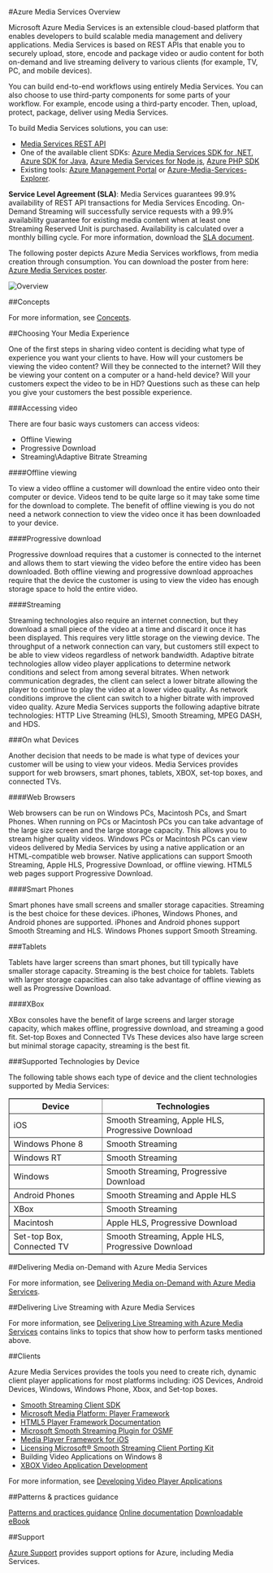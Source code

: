 <properties 
	pageTitle="Azure Media Services Overview" 
	description="This topic gives an overview of Azure Media Services" 
	services="media-services" 
	documentationCenter="" 
	authors="Juliako" 
	manager="dwrede" 
	editor=""/>

<tags 
	ms.service="media-services" 
	ms.workload="media" 
	ms.tgt_pltfrm="na" 
	ms.devlang="na" 
	ms.topic="article" 
	ms.date="02/26/2015" 
	ms.author="juliako"/>

#Azure Media Services Overview

Microsoft Azure Media Services is an extensible cloud-based platform that enables developers to build scalable media management and delivery applications. Media Services is based on REST APIs that enable you to securely upload, store, encode and package video or audio content for both on-demand and live streaming delivery to various clients (for example, TV, PC, and mobile devices).

You can build end-to-end workflows using entirely Media Services. You can also choose to use third-party components for some parts of your workflow. For example, encode using a third-party encoder. Then, upload, protect, package, deliver using Media Services.

To build Media Services solutions, you can use:

- [Media Services REST API](https://msdn.microsoft.com/library/azure/hh973617.aspx)
- One of the available client SDKs: [Azure Media Services SDK for .NET](https://github.com/Azure/azure-sdk-for-media-services), [Azure SDK for Java](https://github.com/Azure/azure-sdk-for-java), [Azure Media Services for Node.js](https://github.com/fritzy/node-azure-media), [Azure PHP SDK](https://github.com/Azure/azure-sdk-for-php)
- Existing tools: [Azure Management Portal](http://manage.windowsazure.com/) or [Azure-Media-Services-Explorer](https://github.com/Azure/Azure-Media-Services-Explorer).

**Service Level Agreement (SLA)**: Media Services guarantees 99.9% availability of REST API transactions for Media Services Encoding. On-Demand Streaming will successfully service requests with a 99.9% availability guarantee for existing media content when at least one Streaming Reserved Unit is purchased. Availability is calculated over a monthly billing cycle. For more information, download the [SLA document](https://www.microsoft.com/download/details.aspx?id=39302).

The following poster depicts Azure Media Services workflows, from media creation through consumption. You can download the poster from here: [Azure Media Services poster](http://www.microsoft.com/download/details.aspx?id=38195).

![Overview][overview]

##Concepts

For more information, see [Concepts](media-services-concepts.md).

##Choosing Your Media Experience

One of the first steps in sharing video content is deciding what type of experience you want your clients to have. How will your customers be viewing the video content? Will they be connected to the internet? Will they be viewing your content on a computer or a hand-held device? Will your customers expect the video to be in HD? Questions such as these can help you give your customers the best possible experience.

###Accessing video
 
There are four basic ways customers can access videos:

- Offline Viewing 
- Progressive Download
- Streaming\Adaptive Bitrate Streaming

####Offline viewing

To view a video offline a customer will download the entire video onto their computer or device. Videos tend to be quite large so it may take some time for the download to complete. The benefit of offline viewing is you do not need a network connection to view the video once it has been downloaded to your device. 

####Progressive download

Progressive download requires that a customer is connected to the internet and allows them to start viewing the video before the entire video has been downloaded. Both offline viewing and progressive download approaches require that the device the customer is using to view the video has enough storage space to hold the entire video.

####Streaming

Streaming technologies also require an internet connection, but they download a small piece of the video at a time and discard it once it has been displayed. This requires very little storage on the viewing device. The throughput of a network connection can vary, but customers still expect to be able to view videos regardless of network bandwidth. Adaptive bitrate technologies allow video player applications to determine network conditions and select from among several bitrates. When network communication degrades, the client can select a lower bitrate allowing the player to continue to play the video at a lower video quality. As network conditions improve the client can switch to a higher bitrate with improved video quality. Azure Media Services supports the following adaptive bitrate technologies: HTTP Live Streaming (HLS), Smooth Streaming, MPEG DASH, and HDS.

###On what Devices

Another decision that needs to be made is what type of devices your customer will be using to view your videos. Media Services provides support for web browsers, smart phones, tablets, XBOX, set-top boxes, and connected TVs.

####Web Browsers

Web browsers can be run on Windows PCs, Macintosh PCs, and Smart Phones. When running on PCs or Macintosh PCs you can take advantage of the large size screen and the large storage capacity. This allows you to stream higher quality videos. Windows PCs or Macintosh PCs can view videos delivered by Media Services by using a native application or an HTML-compatible web browser. Native applications can support Smooth Streaming, Apple HLS, Progressive Download, or offline viewing. HTML5 web pages support Progressive Download.


####Smart Phones

Smart phones have small screens and smaller storage capacities. Streaming is the best choice for these devices. iPhones, Windows Phones, and Android phones are supported. iPhones and Android phones support Smooth Streaming and HLS. Windows Phones support Smooth Streaming.

###Tablets

Tablets have larger screens than smart phones, but till typically have smaller storage capacity. Streaming is the best choice for tablets. Tablets with larger storage capacities can also take advantage of offline viewing as well as Progressive Download.

####XBox

XBox consoles have the benefit of large screens and larger storage capacity, which makes offline, progressive download, and streaming a good fit.
Set-top Boxes and Connected TVs
These devices also have large screen but minimal storage capacity, streaming is the best fit.

###Supported Technologies by Device

The following table shows each type of device and the client technologies supported by  Media Services:
 
<table border="1">
<tr><th>Device</th><th>Technologies</th></tr>
<tr><td>iOS</td><td>Smooth Streaming, Apple HLS, Progressive Download</td></tr>
<tr><td>Windows Phone 8</td><td>Smooth Streaming</td></tr>
<tr><td>Windows RT</td><td>Smooth Streaming</td></tr>
<tr><td>Windows</td><td>Smooth Streaming, Progressive Download</td></tr>
<tr><td>Android Phones</td><td>Smooth Streaming and Apple HLS</td></tr>
<tr><td>XBox</td><td>Smooth Streaming</td></tr>
<tr><td>Macintosh</td><td>Apple HLS, Progressive Download</td></tr>
<tr><td>Set-top Box, Connected TV</td><td>Smooth Streaming, Apple HLS, Progressive Download</td></tr>
</table>


##Delivering Media on-Demand with Azure Media Services

For more information, see [Delivering Media on-Demand with Azure Media Services](media-services-video-on-demand-workflow.md).

##Delivering Live Streaming with Azure Media Services

For more information, see [Delivering Live Streaming with Azure Media Services](media-services-live-streaming-workflow.md) contains links to topics that show how to perform tasks mentioned above.

##Clients

Azure Media Services provides the tools you need to create rich, dynamic client player applications for most platforms including: iOS Devices, Android Devices, Windows, Windows Phone, Xbox, and Set-top boxes.

- [Smooth Streaming Client SDK](http://www.iis.net/downloads/microsoft/smooth-streaming) 
- [Microsoft Media Platform: Player Framework](http://playerframework.codeplex.com/) 
- [HTML5 Player Framework Documentation](http://playerframework.codeplex.com/wikipage?title=HTML5%20Player&referringTitle=Documentation) 
- [Microsoft Smooth Streaming Plugin for OSMF](https://www.microsoft.com/download/details.aspx?id=36057) 
- [Media Player Framework for iOS](https://github.com/Azure/azure-media-player-framework) 
- [Licensing Microsoft® Smooth Streaming Client Porting Kit](https://www.microsoft.com/mediaplatform/sspk.aspx) 
- Building Video Applications on Windows 8 
- [XBOX Video Application Development](http://xbox.create.msdn.com/) 

For more information, see [Developing Video Player Applications](media-services-develop-video-players.md)

##Patterns & practices guidance

[Patterns and practices guidance](https://wamsg.codeplex.com/)
[Online documentation](https://msdn.microsoft.com/library/dn735912.aspx)
[Downloadable eBook](https://www.microsoft.com/download/details.aspx?id=42629)

##Support

[Azure Support](http://azure.microsoft.com/support/options/) provides support options for Azure, including Media Services.



<!-- Images -->
[overview]: ./media/media-services-overview/media-services-overview.png
